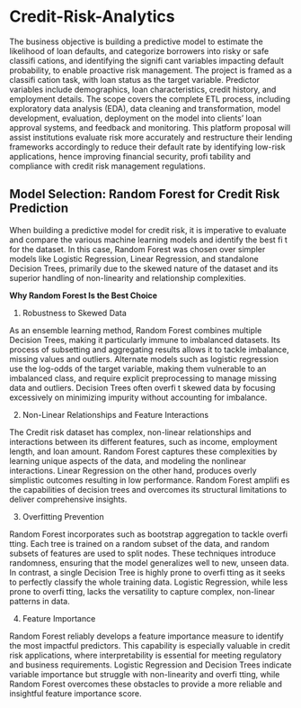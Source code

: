 # Credit-Risk-Analytics
The business objective is building a predictive model to estimate the likelihood of loan defaults, and categorize borrowers into risky or safe classifi cations, and identifying the signifi cant variables impacting default probability, to enable proactive risk management. The project is framed as a classifi cation task, with loan status as the target variable. Predictor variables include demographics, loan characteristics, credit history, and employment details. The scope covers the complete ETL process, including exploratory data analysis (EDA), data cleaning and transformation, model development, evaluation, deployment on the model into clients’ loan approval systems, and feedback and monitoring. This platform proposal will assist institutions evaluate risk more accurately and restructure their lending frameworks accordingly to reduce their default rate by identifying low-risk applications, hence improving financial security, profi tability and compliance with credit risk management regulations.
## Model Selection: Random Forest for Credit Risk Prediction
When building a predictive model for credit risk, it is imperative to evaluate and compare the various machine learning models and identify the best fi t for the dataset. In this case, Random Forest was chosen over simpler models like Logistic Regression, Linear Regression, and standalone Decision Trees, primarily due to the skewed nature of the dataset and its superior handling of non-linearity and relationship complexities.

<b>Why Random Forest Is the Best Choice</b>
1. Robustness to Skewed Data

As an ensemble learning method, Random Forest combines multiple Decision Trees, making it particularly immune to imbalanced datasets. Its process of subsetting and aggregating results allows it to tackle imbalance, missing values and outliers. Alternate models such as logistic regression use the log-odds of the target variable, making them vulnerable to an imbalanced class, and require explicit preprocessing to manage missing data and outliers. Decision Trees often overfi t skewed data by focusing excessively on minimizing impurity without accounting for imbalance.

2. Non-Linear Relationships and Feature Interactions

The Credit risk dataset has complex, non-linear relationships and interactions between its different features, such as income, employment length, and loan amount. Random Forest captures these complexities by learning unique aspects of the data, and modeling the nonlinear interactions. Linear Regression on the other hand, produces overly simplistic outcomes resulting in low performance. Random Forest amplifi es the capabilities of decision trees and overcomes its structural limitations to deliver comprehensive insights.

3. Overfitting Prevention

Random Forest incorporates such as bootstrap aggregation to tackle overfi tting. Each tree is trained on a random subset of the data, and random subsets of features are used to split nodes. These techniques introduce randomness, ensuring that the model generalizes well to new, unseen data. In contrast, a single Decision Tree is highly prone to overfi tting as it seeks to perfectly classify the whole training data. Logistic Regression, while less prone to overfi tting, lacks the versatility to capture complex, non-linear patterns in data.

4. Feature Importance

Random Forest reliably develops a feature importance measure to identify the most impactful predictors. This capability is especially valuable in credit risk applications, where interpretability is essential for meeting regulatory and business requirements. Logistic Regression and Decision Trees indicate variable importance but struggle with non-linearity and overfi tting, while Random Forest overcomes these obstacles to provide a more reliable and insightful feature importance score.
